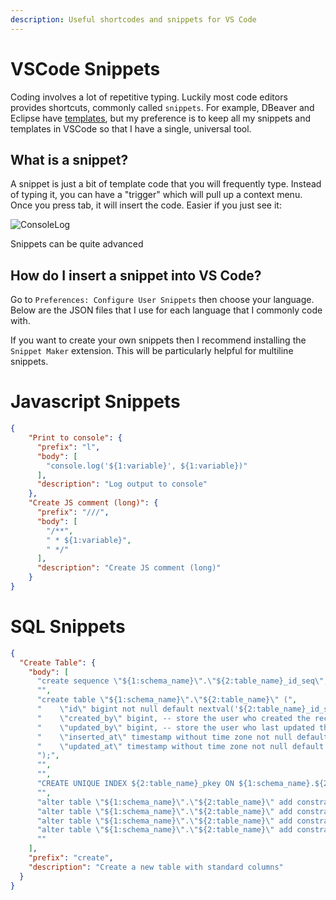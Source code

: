 ```yaml
---
description: Useful shortcodes and snippets for VS Code 
---
```


# VSCode Snippets

Coding involves a lot of repetitive typing. Luckily most code editors provides shortcuts, commonly called `snippets`. For example, DBeaver and Eclipse have [templates](https://github.com/dbeaver/dbeaver/wiki/SQL-Templates), but my preference is to keep all my snippets and templates in VSCode so that I have a single, universal tool.

## What is a snippet?

A snippet is just a bit of template code that you will frequently type. Instead of typing it, you can have a "trigger" which will pull up a context menu. Once you press tab, it will insert the code. Easier if you just see it:

![ConsoleLog](/img/consolelog.gif)

Snippets can be quite advanced 

## How do I insert a snippet into VS Code?

Go to `Preferences: Configure User Snippets` then choose your language. Below are the JSON files that I use for each language that I commonly code with.

If you want to create your own snippets then I recommend installing the `Snippet Maker` extension. This will be particularly helpful for multiline snippets.

# Javascript Snippets

```json
{
	"Print to console": {
	  "prefix": "l",
	  "body": [
		"console.log('${1:variable}', ${1:variable})"
	  ],
	  "description": "Log output to console"
	},
	"Create JS comment (long)": {
	  "prefix": "///",
	  "body": [
		"/**",
		" * ${1:variable}",
		" */"
	  ],
	  "description": "Create JS comment (long)"
	}
}
```

# SQL Snippets

```json
{
  "Create Table": {
    "body": [
      "create sequence \"${1:schema_name}\".\"${2:table_name}_id_seq\";",
      "",
      "create table \"${1:schema_name}\".\"${2:table_name}\" (",
      "    \"id\" bigint not null default nextval('${2:table_name}_id_seq'::regclass),",
      "    \"created_by\" bigint, -- store the user who created the record",
      "    \"updated_by\" bigint, -- store the user who last updated the record",
      "    \"inserted_at\" timestamp without time zone not null default now(),",
      "    \"updated_at\" timestamp without time zone not null default now()",
      ");",
      "",
      "",
      "CREATE UNIQUE INDEX ${2:table_name}_pkey ON ${1:schema_name}.${2:table_name} USING btree (id);",
      "",
      "alter table \"${1:schema_name}\".\"${2:table_name}\" add constraint \"${2:table_name}_pkey\" PRIMARY KEY using index \"${2:table_name}_pkey\";",
      "alter table \"${1:schema_name}\".\"${2:table_name}\" add constraint \"${2:table_name}_created_by_fkey\" FOREIGN KEY (created_by) REFERENCES users(id);",
      "alter table \"${1:schema_name}\".\"${2:table_name}\" add constraint \"${2:table_name}_updated_by_fkey\" FOREIGN KEY (updated_by) REFERENCES users(id);",
      "alter table \"${1:schema_name}\".\"${2:table_name}\" add constraint \"${2:table_name}_user_id_fkey\" FOREIGN KEY (user_id) REFERENCES users(id);",
      ""
    ],
    "prefix": "create",
    "description": "Create a new table with standard columns"
  }
}
```
